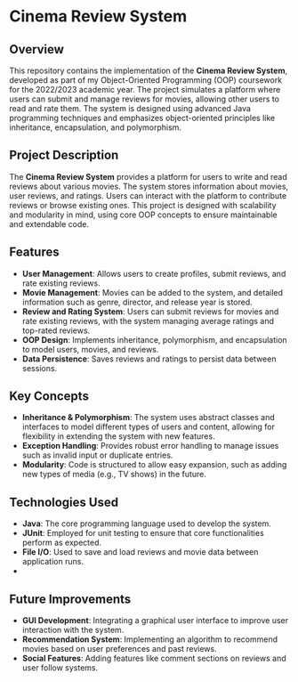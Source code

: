 # **Cinema Review System**

## **Overview**
This repository contains the implementation of the **Cinema Review System**, developed as part of my Object-Oriented Programming (OOP) coursework for the 2022/2023 academic year. The project simulates a platform where users can submit and manage reviews for movies, allowing other users to read and rate them. The system is designed using advanced Java programming techniques and emphasizes object-oriented principles like inheritance, encapsulation, and polymorphism.

## **Project Description**
The **Cinema Review System** provides a platform for users to write and read reviews about various movies. The system stores information about movies, user reviews, and ratings. Users can interact with the platform to contribute reviews or browse existing ones. This project is designed with scalability and modularity in mind, using core OOP concepts to ensure maintainable and extendable code.

## **Features**
- **User Management**: Allows users to create profiles, submit reviews, and rate existing reviews.
- **Movie Management**: Movies can be added to the system, and detailed information such as genre, director, and release year is stored.
- **Review and Rating System**: Users can submit reviews for movies and rate existing reviews, with the system managing average ratings and top-rated reviews.
- **OOP Design**: Implements inheritance, polymorphism, and encapsulation to model users, movies, and reviews.
- **Data Persistence**: Saves reviews and ratings to persist data between sessions.

## **Key Concepts**
- **Inheritance & Polymorphism**: The system uses abstract classes and interfaces to model different types of users and content, allowing for flexibility in extending the system with new features.
- **Exception Handling**: Provides robust error handling to manage issues such as invalid input or duplicate entries.
- **Modularity**: Code is structured to allow easy expansion, such as adding new types of media (e.g., TV shows) in the future.

## **Technologies Used**
- **Java**: The core programming language used to develop the system.
- **JUnit**: Employed for unit testing to ensure that core functionalities perform as expected.
- **File I/O**: Used to save and load reviews and movie data between application runs.
-

## **Future Improvements**
- **GUI Development**: Integrating a graphical user interface to improve user interaction with the system.
- **Recommendation System**: Implementing an algorithm to recommend movies based on user preferences and past reviews.
- **Social Features**: Adding features like comment sections on reviews and user follow systems.

